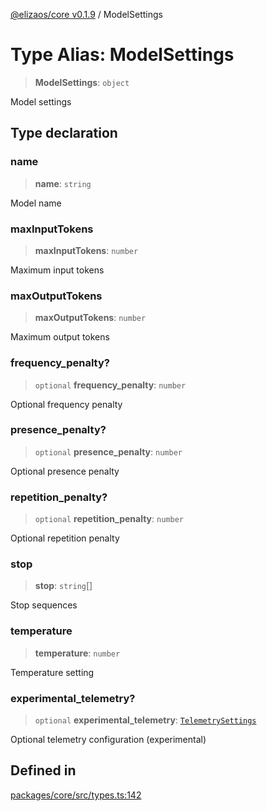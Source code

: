 [@elizaos/core v0.1.9](../index.md) / ModelSettings

# Type Alias: ModelSettings

> **ModelSettings**: `object`

Model settings

## Type declaration

### name

> **name**: `string`

Model name

### maxInputTokens

> **maxInputTokens**: `number`

Maximum input tokens

### maxOutputTokens

> **maxOutputTokens**: `number`

Maximum output tokens

### frequency\_penalty?

> `optional` **frequency\_penalty**: `number`

Optional frequency penalty

### presence\_penalty?

> `optional` **presence\_penalty**: `number`

Optional presence penalty

### repetition\_penalty?

> `optional` **repetition\_penalty**: `number`

Optional repetition penalty

### stop

> **stop**: `string`[]

Stop sequences

### temperature

> **temperature**: `number`

Temperature setting

### experimental\_telemetry?

> `optional` **experimental\_telemetry**: [`TelemetrySettings`](TelemetrySettings.md)

Optional telemetry configuration (experimental)

## Defined in

[packages/core/src/types.ts:142](https://github.com/Sifchain/sa-eliza/blob/main/packages/core/src/types.ts#L142)
